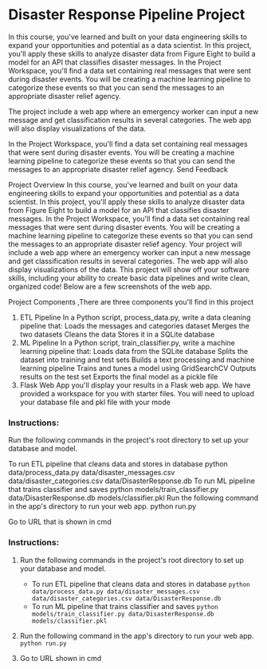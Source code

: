 # Disaster Response Pipeline Project

In this course, you've learned and built on your data engineering skills to expand your opportunities and potential as a data scientist. In this project, you'll apply these skills to analyze disaster data from Figure Eight to build a model for an API that classifies disaster messages.
In the Project Workspace, you'll find a data set containing real messages that were sent during disaster events. You will be creating a machine learning pipeline to categorize these events so that you can send the messages to an appropriate disaster relief agency.

The project  include a web app where an emergency worker can input a new message and get classification results in several categories. The web app will also display visualizations of the data. 

In the Project Workspace, you'll find a data set containing real messages that were sent during disaster events. You will be creating a machine learning pipeline to categorize these events so that you can send the messages to an appropriate disaster relief agency.
Send Feedback


Project Overview
In this course, you've learned and built on your data engineering skills to expand your opportunities and potential as a data scientist. In this project, you'll apply these skills to analyze disaster data from Figure Eight to build a model for an API that classifies disaster messages.
In the Project Workspace, you'll find a data set containing real messages that were sent during disaster events. You will be creating a machine learning pipeline to categorize these events so that you can send the messages to an appropriate disaster relief agency.
Your project will include a web app where an emergency worker can input a new message and get classification results in several categories. The web app will also display visualizations of the data. This project will show off your software skills, including your ability to create basic data pipelines and write clean, organized code!
Below are a few screenshots of the web app.

Project Components ,There are three components you'll find in this project 
1. ETL Pipeline
       In a Python script, process_data.py, write a data cleaning pipeline that:
        Loads the messages and categories dataset Merges the two datasets Cleans the data 
        Stores it in a SQLite database
2. ML Pipeline
        In a Python script, train_classifier.py, write a machine learning pipeline that:
        Loads data from the SQLite database
        Splits the dataset into training and test sets
         Builds a text processing and machine learning pipeline
        Trains and tunes a model using GridSearchCV
        Outputs results on the test set
        Exports the final model as a pickle file
3. Flask Web App
    you'll display your results in a Flask web app. We have provided a workspace for you with starter files. You will need to upload your       database file and pkl file with your mode

### Instructions:
Run the following commands in the project's root directory to set up your database and model.

To run ETL pipeline that cleans data and stores in database python data/process_data.py data/disaster_messages.csv data/disaster_categories.csv data/DisasterResponse.db
To run ML pipeline that trains classifier and saves python models/train_classifier.py data/DisasterResponse.db models/classifier.pkl
Run the following command in the app's directory to run your web app. python run.py

Go to URL that is shown in cmd
### Instructions:
1. Run the following commands in the project's root directory to set up your database and model.

    - To run ETL pipeline that cleans data and stores in database
        `python data/process_data.py data/disaster_messages.csv data/disaster_categories.csv data/DisasterResponse.db`
    - To run ML pipeline that trains classifier and saves
        `python models/train_classifier.py data/DisasterResponse.db models/classifier.pkl`

2. Run the following command in the app's directory to run your web app.
    `python run.py`

3. Go to URL shown in cmd
